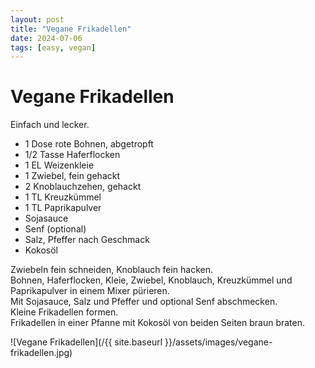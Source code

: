 ```yaml
---
layout: post
title: "Vegane Frikadellen"
date: 2024-07-06
tags: [easy, vegan]
---
```

# Vegane Frikadellen
Einfach und lecker.

- 1 Dose rote Bohnen, abgetropft
- 1/2 Tasse Haferflocken
- 1 EL Weizenkleie
- 1 Zwiebel, fein gehackt
- 2 Knoblauchzehen, gehackt
- 1 TL Kreuzkümmel
- 1 TL Paprikapulver
- Sojasauce
- Senf (optional)
- Salz, Pfeffer nach Geschmack
- Kokosöl


Zwiebeln fein schneiden, Knoblauch fein hacken.  
Bohnen, Haferflocken, Kleie, Zwiebel, Knoblauch, Kreuzkümmel und Paprikapulver in einem Mixer pürieren.  
Mit Sojasauce, Salz und Pfeffer und optional Senf abschmecken.  
Kleine Frikadellen formen.  
Frikadellen in einer Pfanne mit Kokosöl von beiden Seiten braun braten.  

![Vegane Frikadellen](/{{ site.baseurl }}/assets/images/vegane-frikadellen.jpg)
